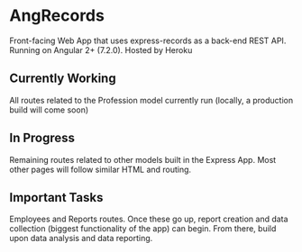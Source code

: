 # AngRecords

Front-facing Web App that uses express-records as a back-end REST API. Running on Angular 2+ (7.2.0). Hosted by Heroku

## Currently Working

All routes related to the Profession model currently run (locally, a production build will come soon)

## In Progress

Remaining routes related to other models built in the Express App. Most other pages will follow similar HTML and routing.

## Important Tasks

Employees and Reports routes. Once these go up, report creation and data collection (biggest functionality of the app)
can begin. From there, build upon data analysis and data reporting.
